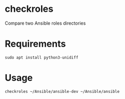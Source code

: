# checkroles
Compare two Ansible roles directories

# Requirements
```
sudo apt install python3-unidiff
```

# Usage
```
checkroles ~/Ansible/ansible-dev ~/Ansible/ansible
```
